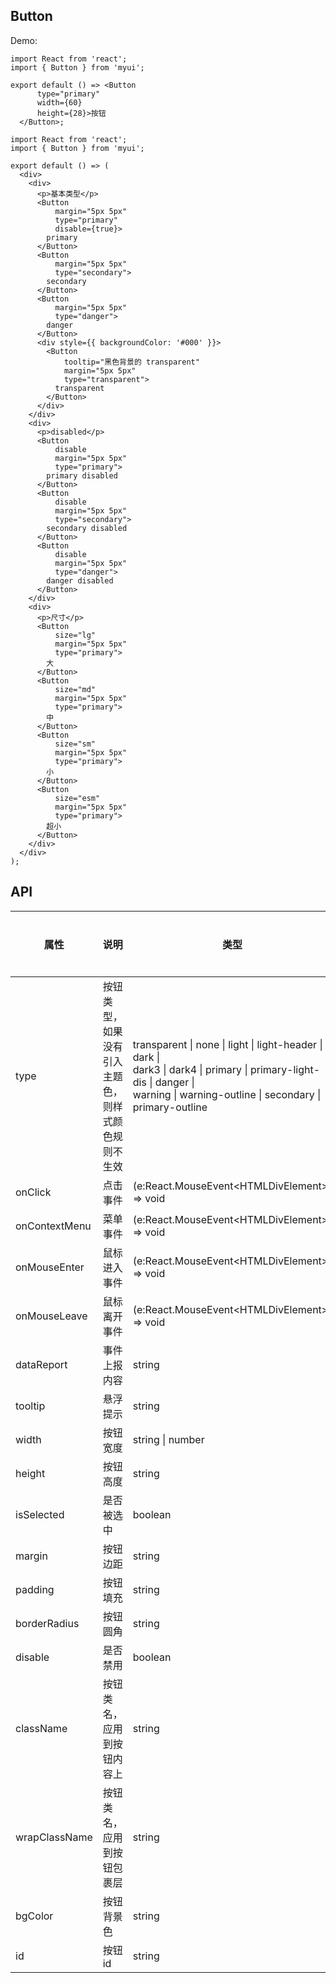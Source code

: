 
## Button

Demo:

```tsx
import React from 'react';
import { Button } from 'myui';

export default () => <Button
      type="primary"
      width={60}
      height={28}>按钮
  </Button>;
```


```tsx
import React from 'react';
import { Button } from 'myui';

export default () => (
  <div>
    <div>
      <p>基本类型</p>
      <Button
          margin="5px 5px"
          type="primary"
          disable={true}>
        primary
      </Button>
      <Button
          margin="5px 5px"
          type="secondary">
        secondary
      </Button>
      <Button
          margin="5px 5px"
          type="danger">
        danger
      </Button>
      <div style={{ backgroundColor: '#000' }}>
        <Button
            tooltip="黑色背景的 transparent"
            margin="5px 5px"
            type="transparent">
          transparent
        </Button>
      </div>
    </div>
    <div>
      <p>disabled</p>
      <Button
          disable
          margin="5px 5px"
          type="primary">
        primary disabled
      </Button>
      <Button
          disable
          margin="5px 5px"
          type="secondary">
        secondary disabled
      </Button>
      <Button
          disable
          margin="5px 5px"
          type="danger">
        danger disabled
      </Button>
    </div>
    <div>
      <p>尺寸</p>
      <Button
          size="lg"
          margin="5px 5px"
          type="primary">
        大
      </Button>
      <Button
          size="md"
          margin="5px 5px"
          type="primary">
        中
      </Button>
      <Button
          size="sm"
          margin="5px 5px"
          type="primary">
        小
      </Button>
      <Button
          size="esm"
          margin="5px 5px"
          type="primary">
        超小
      </Button>
    </div>
  </div>
);
```


## API

| 属性 | 说明     | 类型                                         | 默认值 | 是否必填 |
| ---- | -------- | -------------------------------------------- | ------ | ----- |
| type | 按钮类型，如果没有引入主题色，<br/>则样式颜色规则不生效 | transparent \| none \| light \| light-header \| dark \| <br/>dark3 \| dark4 \| primary \| primary-light-dis \| danger \| <br/>warning \| warning-outline \| secondary \| primary-outline | transparent | 否 |
| onClick | 点击事件 | (e:React.MouseEvent&lt;HTMLDivElement&gt;) =&gt; void | undefined | 否 |
| onContextMenu | 菜单事件 | (e:React.MouseEvent&lt;HTMLDivElement&gt;) =&gt; void | undefined | 否 |
| onMouseEnter | 鼠标进入事件 | (e:React.MouseEvent&lt;HTMLDivElement&gt;) =&gt; void | undefined | 否 |
| onMouseLeave | 鼠标离开事件 | (e:React.MouseEvent&lt;HTMLDivElement&gt;) =&gt; void | undefined | 否 |
| dataReport | 事件上报内容 | string | undefined | 否 |
| tooltip | 悬浮提示 | string | undefined | 否 |
| width | 按钮宽度 | string  \|  number | undefined | 否 |
| height | 按钮高度 | string | undefined | 否 |
| isSelected | 是否被选中 | boolean | undefined | 否 |
| margin | 按钮边距 | string | undefined | 否 |
| padding | 按钮填充 | string | undefined | 否 |
| borderRadius | 按钮圆角 | string | undefined | 否 |
| disable | 是否禁用 | boolean | undefined | 否 |
| className | 按钮类名，应用到按钮内容上 | string | undefined | 否 |
| wrapClassName | 按钮类名，应用到按钮包裹层 | string | undefined | 否 |
| bgColor | 按钮背景色 | string | undefined | 否 |
| id | 按钮id | string | undefined | 否 |